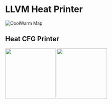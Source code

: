 # LLVM Heat Printer

![CoolWarm Map](https://github.com/rcorcs/llvm-heat-printer/raw/master/images/coolwarm.png)

## Heat CFG Printer

<img src="https://github.com/rcorcs/llvm-heat-printer/raw/master/images/heat-cfg.png" width="160">
<img src="https://github.com/rcorcs/llvm-heat-printer/raw/master/images/heat-cfg-only.png" width="160">
